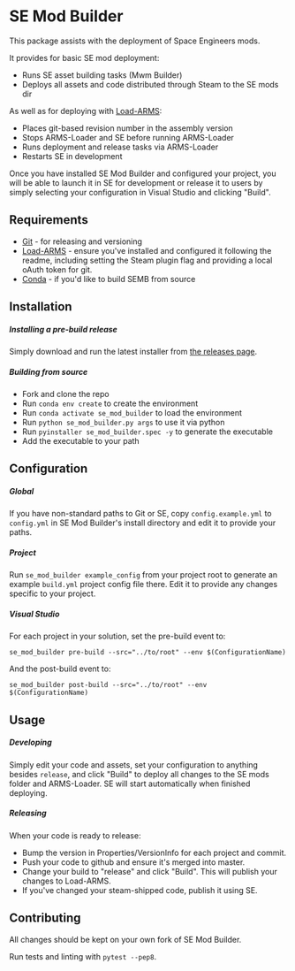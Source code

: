 # SE Mod Builder
This package assists with the deployment of Space Engineers mods. 

It provides for basic SE mod deployment:
* Runs SE asset building tasks (Mwm Builder)
* Deploys all assets and code distributed through Steam to the SE mods dir

As well as for deploying with [Load-ARMS](https://github.com/Rynchodon/Load-ARMS):
* Places git-based revision number in the assembly version
* Stops ARMS-Loader and SE before running ARMS-Loader
* Runs deployment and release tasks via ARMS-Loader
* Restarts SE in development

Once you have installed SE Mod Builder and configured your project, 
you will be able to launch it in SE for development or release it to users by 
simply selecting your configuration in Visual Studio and clicking "Build".


## Requirements
* [Git](https://git-scm.com/downloads) - for releasing and versioning
* [Load-ARMS](https://github.com/Rynchodon/Load-ARMS) - ensure you've installed
and configured it following the readme, including setting the Steam plugin flag
and providing a local oAuth token for git.
* [Conda](https://conda.io/docs/) - if you'd like to build SEMB from source


## Installation

##### Installing a pre-build release
Simply download and run the latest installer from [the releases page](https://github.com/zrisher/se_mod_builder/releases).

##### Building from source
* Fork and clone the repo
* Run `conda env create` to create the environment
* Run `conda activate se_mod_builder` to load the environment
* Run `python se_mod_builder.py args` to use it via python
* Run `pyinstaller se_mod_builder.spec -y` to generate the executable
* Add the executable to your path


## Configuration

##### Global
If you have non-standard paths to Git or SE, copy `config.example.yml` to
`config.yml` in SE Mod Builder's install directory and edit it to provide 
your paths.

##### Project
Run `se_mod_builder example_config` from your project root to generate an 
example `build.yml` project config file there. 
Edit it to provide any changes specific to your project.

##### Visual Studio
For each project in your solution, set the pre-build event to:

`se_mod_builder pre-build --src="../to/root" --env $(ConfigurationName)`

And the post-build event to:

`se_mod_builder post-build --src="../to/root" --env $(ConfigurationName)`


## Usage

##### Developing
Simply edit your code and assets, set your configuration to anything besides
`release`, and click "Build" to deploy all changes to the SE mods folder and
ARMS-Loader. SE will start automatically when finished deploying.

##### Releasing
When your code is ready to release:
 * Bump the version in Properties/VersionInfo for each project and commit.
 * Push your code to github and ensure it's merged into master.
 * Change your build to "release" and click "Build". This will publish your
 changes to Load-ARMS.
 * If you've changed your steam-shipped code, publish it using SE.


## Contributing
All changes should be kept on your own fork of SE Mod Builder.

Run tests and linting with `pytest --pep8`.
